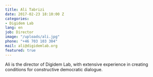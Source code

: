 ```yaml
---
title: Ali Tabrizi
date: 2017-02-23 18:10:00 Z
categories:
- Digidem Lab
lang: en
job: Director
image: "/uploads/ali.jpg"
phone: "+46 703 103 304"
mail: ali@digidemlab.org
featured: true
---
```


Ali is the director of Digidem Lab, with extensive experience in creating conditions for constructive democratic dialogue.

